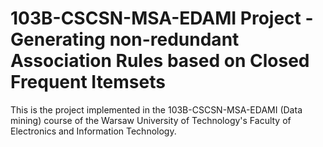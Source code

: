 # 103B-CSCSN-MSA-EDAMI Project - Generating non-redundant Association Rules based on Closed Frequent Itemsets

This is the project implemented in the 103B-CSCSN-MSA-EDAMI (Data mining) course of the Warsaw University of Technology's Faculty of Electronics and Information Technology.
